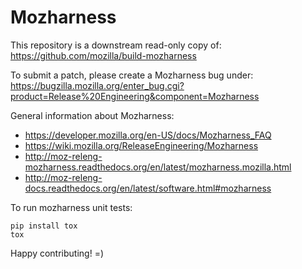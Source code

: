 # Mozharness
This repository is a downstream read-only copy of:
https://github.com/mozilla/build-mozharness

To submit a patch, please create a Mozharness bug under:
https://bugzilla.mozilla.org/enter_bug.cgi?product=Release%20Engineering&component=Mozharness

General information about Mozharness:
* https://developer.mozilla.org/en-US/docs/Mozharness_FAQ
* https://wiki.mozilla.org/ReleaseEngineering/Mozharness
* http://moz-releng-mozharness.readthedocs.org/en/latest/mozharness.mozilla.html
* http://moz-releng-docs.readthedocs.org/en/latest/software.html#mozharness

To run mozharness unit tests:
```
pip install tox
tox
```

Happy contributing! =)

